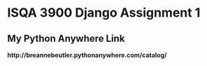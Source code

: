 <h1>ISQA 3900 Django Assignment 1</h1>
<h2>My Python Anywhere Link</h2>
<b>http://breannebeutler.pythonanywhere.com/catalog/<b>
